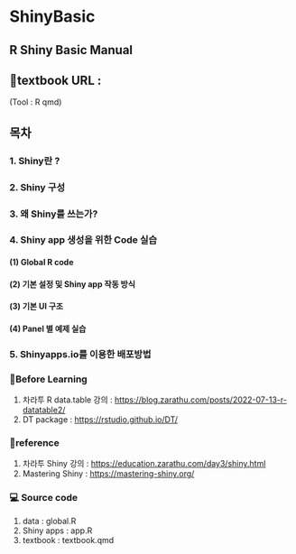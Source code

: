 # ShinyBasic

## R Shiny Basic Manual


## 📕textbook URL : 
(Tool : R qmd)

## 목차 
### 1. Shiny란 ?
### 2. Shiny 구성
### 3. 왜 Shiny를 쓰는가?
### 4. Shiny app 생성을 위한 Code 실습 
  #### (1) Global R code
  #### (2) 기본 설정 및 Shiny app 작동 방식
  #### (3) 기본 UI 구조
  #### (4) Panel 별 예제 실습

### 5. Shinyapps.io를 이용한 배포방법


### 📍Before Learning 
1. 차라투 R data.table 강의 : https://blog.zarathu.com/posts/2022-07-13-r-datatable2/
2. DT package : https://rstudio.github.io/DT/

### 📍reference 
1. 차라투 Shiny 강의 : https://education.zarathu.com/day3/shiny.html
2. Mastering Shiny : https://mastering-shiny.org/

### 💻 Source code
1. data : global.R
2. Shiny apps : app.R
3. textbook : textbook.qmd
